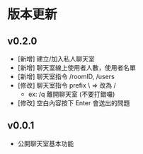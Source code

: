 # 版本更新

## v0.2.0

- [新增] 建立/加入私人聊天室
- [新增] 聊天室線上使用者人數，使用者名單
- [新增] 聊天室指令 /roomID, /users
- [修改] 聊天室指令 prefix \ => 改為 / 
    - ex: /q 離開聊天室 (不要打錯囉)
- [修改] 空白內容按下 Enter 會送出的問題


## v0.0.1

- 公開聊天室基本功能

